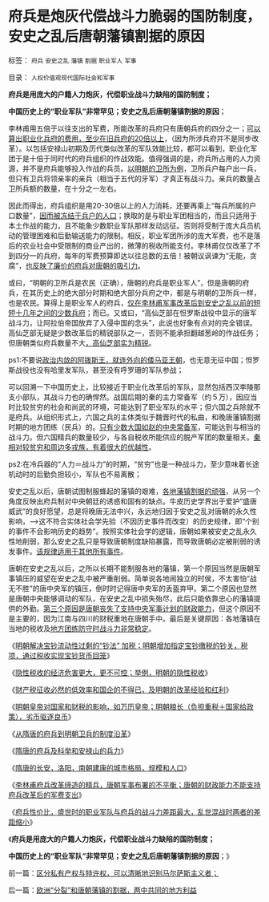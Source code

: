 # 府兵是炮灰代偿战斗力脆弱的国防制度，安史之乱后唐朝藩镇割据的原因

标签： `府兵` `安史之乱` `藩镇` `割据` `职业军人` `军事` 

目录： `人权价值观现代国际社会和军事`

**府兵是用庞大的户籍人力炮灰，代偿职业战斗力缺陷的国防制度；**

**中国历史上的“职业军队”非常罕见；安史之乱后唐朝藩镇割据的原因**；

李林甫用五倍于以往支出的军费，所能改革的兵府只有唐朝兵府的四分之一；[可以算出职业化兵府的费用，至少在旧兵府的20倍以上](../../../2013/12/20/职业军人和府兵战效的性价比，中国府兵战斗力历史行情.md)，（因为所涉兵府并不是同步改革）。以包括安禄山初期及历代类似改革的军队效能比较，都可以看到，职业化军团于是十倍于同时代的府兵组织的作战效能。值得强调的是，府兵所占用的人力资源，并不是府兵能够投入作战的兵员。[以明朝的卫所为例](../../../2013/12/8/从隋唐的府兵到明朝卫所及满清八旗绿营的制度沿革.md)，卫所兵户每户出一兵，但只有卫兵将领亲率的亲兵（相当于五代的牙军）才真正有战斗力。亲兵的数量占卫所兵额的数量，在十分之一左右。

因此而得出，府兵组织是用20-30倍以上的人力消耗，还要再乘上“每兵所属的户口数量”，[因而被冻结于兵户的人口](../../../2009/8/14/计划经济的划拨是寻租腐败之源.md)；换取的是与职业军团相当的，而且只适用于本土作战的能力，且不能象少数职业军队那样发动远征。否则将受制于庞大兵员机动的管理困难和后勤输送能力的限制。相反，职业军团所涉的庞大军费，也不是落后的农业社会中受限制的商业产出的，微薄的税收所能支付。李林甫仅仅改革了不到四分一的兵府，每年的军费预算即达以往总数的五倍！被朝议讽谏为“无能，贪腐”，[也反映了廉价的府兵对唐朝的吸引力](../../../2013/12/7/明朝皇帝对国家和财税的影响，如万历皇帝.md)。



或曰，“明朝的卫所兵是农民（正确），唐朝的府兵是职业军人”，但是唐朝的府兵，在其历史上的绝大部分时期和绝大部分兵府之中，都是与明朝的卫所兵一样，也是农民。算得上是职业军人的府兵，[仅在李林甫军事改革后到安史之乱以前的短短十几年之间的少数兵府](../../../2013/12/9/隋唐的府兵制，科举制，和安禄山的兵力.md)；而已。又或曰，“高仙芝部在怛罗斯战役中显示的唐军战斗力，让阿拉伯帝国放弃了入侵中国的念头”，此说也好象有点对的完全错误。高仙芝部无疑是少数改革后的精锐部队之一，否则不能承担翻越葱岭的作战任务；但唐朝类似府兵数量不大[，高仙芝部实为精锐](../../../2013/5/29/“让领导（机构）先走”的狼牙棒，高仙芝，克拉玛依，创业板；.md)。

ps1:不要说[政治内敛的阿拨斯王，就连外向的倭马亚王朝](../../../2010/5/22/仁者无敌话宽容，伊斯兰和阿拉伯帝国.md)，也无意无征中国；怛罗斯战役也没有哈里发军队，甚至没有呼罗珊的军队参战；

可以回溯一下中国历史上，比较接近于职业化改革后的军队，显然包括西汉李陵那支小部队，其战斗力也的确悍然。战国后期的秦的主力常备军（约５万），因应当时比较贫穷的社会和尚武的环境，可能达到了职业军队的水平；但六国之兵除就不是府兵。从组织形式上，六国之兵的主体类似于魏晋时代的私曲，和晚唐藩镇割据时期的地方团练（民兵）的。[只有少数大国如赵的中央常备军](../../../2010/6/9/李牧大胜匈奴即赵国失败.md)，可能达到与相当的战斗力。但六国精兵的数量较少，与各自税收所能供应的脱产军团的数量相关。[秦相对较贫穷和周边多戎族，有着很大的优越性](../../../2010/6/4/《六国论》是粪青“误国论”；战国经济实力版图.md)。

ps2:在冷兵器的“人力＝战斗力”的时期，“贫穷”也是一种战斗力，至少意味着长途机动时的后勤负担较小，军队也不易离散；

安史之乱以后，唐朝试图制服蜂起的藩镇的艰难，[各地藩镇割据的顽强](../../../2009/9/10/军阀割据不是地方民主自治.md)，从另一个角度反映出府兵制对中央朝廷的诱惑和固有的缺点。牛皮历史学界出于爱护“盛唐威武”的良好愿望，总是将晚唐无法中兴，永远地归因于安史之乱对唐朝的永久性影响，——>这不符合实体社会学先验（不因历史事件而改变）的历史规律，即“个别的事件不会影响历史的趋势”。按照实体社会学的逻辑，唐朝如果被安史之乱永久性地削弱，那么安史之乱只是导致唐朝制度缺陷暴露，而导致唐朝必定被削弱的诱发事件。[该规律适用于其他所有事件](../../../2010/4/20/人性决定利益；利益-&gt;经济；经济-&gt;政治；政治-&gt;军事.md)。

唐朝在安史之乱以后，之所以长期不能制服各地的藩镇，第一个原因当然是唐朝军事镇压的威望在安史之乱中被严重削弱。简单说各地闹独立的时侯，不太害怕“战无不胜”的唐中央军的镇压，倒时时记得唐中央军的丢盔弃甲。第二个原因也显然是唐朝中央能够调动的军队，在安史之乱中损失殆尽，此后只能依靠忠心的藩镇提供的外勤。[第三个原因是唐朝丧失了支持中央军事计划的财政能力](../../../2013/12/18/安史之乱的根本原因是国防成本过高，类同于罗马帝国的衰亡；.md)，但这个原因不是主要的，因为江南与四川的财税重地在唐朝手中。最后是关键原因：各地藩镇在当地的税收及[地方团练防守时战斗力非常稳定](../../../2012/12/6/“有犯强汉者，虽远必诛”的成本透支.md)。

《[明朝解决宝钞流动性过剩的“钞法”
加税；明朝增加指定宝钞缴税的钞关，税项，通过税收实现宝钞货币回笼](../../../2013/11/17/权权社会“解决流动性过剩”在历史上的三种方法.md)》

《[隐性税收的经济危害更大，更不可控；举例，明朝的隐性税收](../../../2013/11/29/“什么是税负？”，明朝的隐性税负，明朝的解放军的奖金.md)》

《[财产税征收必然的低效率和国企的不得已，及明朝的改革经验和红利](../../../2013/11/30/财产税的低效率和国企的不得已，及明朝的改革经验和改革红利；.md)》

《[明朝皇帝对国家和财税的影响，如万历皇帝；明朝粮长（负担重税＋国家给政策），劣币驱逐良币](../../../2013/12/7/明朝皇帝对国家和财税的影响，如万历皇帝.md)》

《[从隋唐的府兵到明朝卫兵的制度沿革](../../../2013/12/8/从隋唐的府兵到明朝卫所及满清八旗绿营的制度沿革.md)》

《[隋唐的府兵及科举和安禄山的兵力](../../../2013/12/9/隋唐的府兵制，科举制，和安禄山的兵力.md)》

《[隋唐的长安，洛阳，南朝建康的城市格局，规模和人口](../../../2013/12/16/隋唐的长安，洛阳，南朝建康的城市格局，规模和人口.md)》

《[李林甫府兵改革缔造的精兵，唐朝军事布署的不平衡；唐朝的财政能力不能支持府兵改革后的军费支出](../../../2013/12/18/安史之乱的根本原因是国防成本过高，类同于罗马帝国的衰亡；.md)》

《[府兵性价比，盛世时的职业军队与府兵的战斗力差距最大，乱世混战时两者的差距缩小](../../../2013/12/20/职业军人和府兵战效的性价比，中国府兵战斗力历史行情.md)》

《**府兵是用庞大的户籍人力炮灰，代偿职业战斗力缺陷的国防制度；**

**中国历史上的“职业军队”非常罕见；安史之乱后唐朝藩镇割据的原因**；》

前一篇：[区分私有产权与特许权，可以清晰地识别马尔萨斯主义者；](../../../2013/12/21/区分私有产权与特许权，可以清晰地识别马尔萨斯主义者；.md)

后一篇：[欧洲“分裂”和唐朝藩镇的割据，两中共同的地方利益](../../../2013/12/22/欧洲“分裂”和唐朝藩镇的割据，两中共同的地方利益.md)